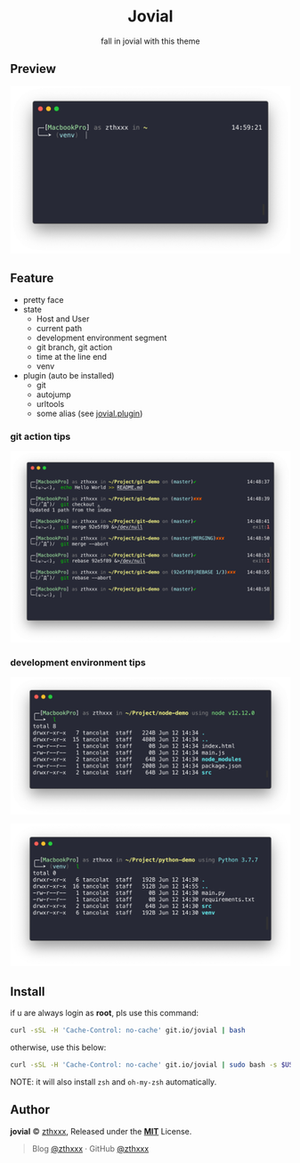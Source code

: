 <h1 align="center">Jovial</h1>

<p align="center">fall in jovial with this theme</p>

## Preview

![jovial](./docs/jovial.png)


## Feature

- pretty face
- state
  - Host and User
  - current path
  - development environment segment
  - git branch, git action
  - time at the line end
  - venv
- plugin (auto be installed)
  - git
  - autojump
  - urltools
  - some alias (see [jovial.plugin](./jovial.plugin.zsh))

### git action tips

![jovial-git-action](./docs/jovial-git-action.png)

### development environment tips

![jovial-node-prompt](./docs/jovial-node-prompt.png)

![jovial-python-prompt](./docs/jovial-python-prompt.png)


## Install

if u are always login as **root**, pls use this command:

```bash
curl -sSL -H 'Cache-Control: no-cache' git.io/jovial | bash
```

otherwise, use this below:

```bash
curl -sSL -H 'Cache-Control: no-cache' git.io/jovial | sudo bash -s $USER
```

NOTE: it will also install `zsh` and `oh-my-zsh` automatically.


## Author

**jovial** © [zthxxx](https://github.com/zthxxx), Released under the **[MIT](./LICENSE)** License.

> Blog [@zthxxx](https://blog.zthxxx.com) · GitHub [@zthxxx](https://github.com/zthxxx)

